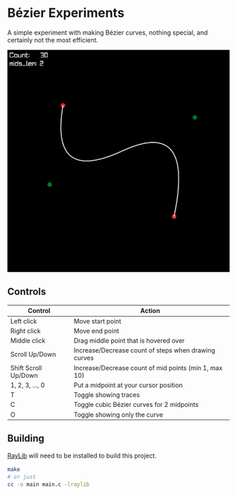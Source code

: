 # Bézier Experiments

A simple experiment with making Bézier curves, nothing special, and
certainly not the most efficient.

![Screenshot of program running](./img/screenshot.png)

## Controls

| Control              | Action                                                |
| -------------------- | ----------------------------------------------------- |
| Left click           | Move start point                                      |
| Right click          | Move end point                                        |
| Middle click         | Drag middle point that is hovered over                |
| Scroll Up/Down       | Increase/Decrease count of steps when drawing curves  |
| Shift Scroll Up/Down | Increase/Decrease count of mid points (min 1, max 10) |
| 1, 2, 3, ..., 0      | Put a midpoint at your cursor position                |
| T                    | Toggle showing traces                                 |
| C                    | Toggle cubic Bézier curves for 2 midpoints            |
| O                    | Toggle showing only the curve                         |

## Building

[RayLib](https://raylib.com) will need to be installed to build this project.

```sh
make
# or just
cc -o main main.c -lraylib
```
